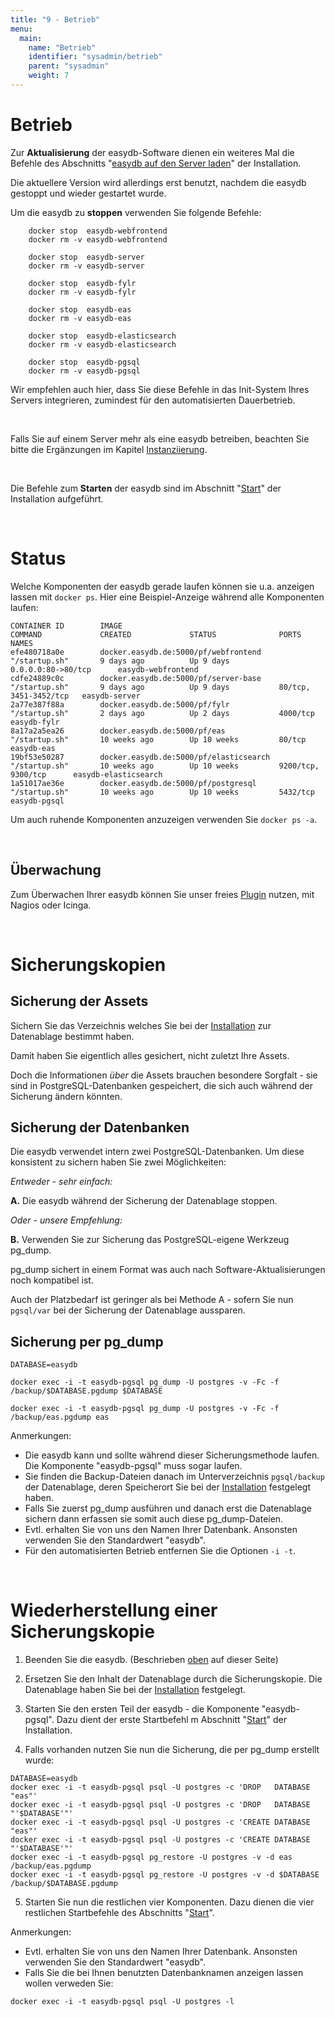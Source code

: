 ```yaml
---
title: "9 - Betrieb"
menu:
  main:
    name: "Betrieb"
    identifier: "sysadmin/betrieb"
    parent: "sysadmin"
    weight: 7
---
```

# Betrieb
Zur **Aktualisierung** der easydb-Software dienen ein weiteres Mal die Befehle des Abschnitts "[easydb auf den Server laden](/de/sysadmin/installation)" der Installation.

Die aktuellere Version wird allerdings erst benutzt, nachdem die easydb gestoppt und wieder gestartet wurde.

Um die easydb zu **stoppen** verwenden Sie folgende Befehle:

~~~~
    docker stop  easydb-webfrontend
    docker rm -v easydb-webfrontend

    docker stop  easydb-server
    docker rm -v easydb-server

    docker stop  easydb-fylr
    docker rm -v easydb-fylr

    docker stop  easydb-eas
    docker rm -v easydb-eas

    docker stop  easydb-elasticsearch
    docker rm -v easydb-elasticsearch

    docker stop  easydb-pgsql
    docker rm -v easydb-pgsql
~~~~

Wir empfehlen auch hier, dass Sie diese Befehle in das Init-System Ihres Servers integrieren, zumindest für den automatisierten Dauerbetrieb.

&nbsp;

Falls Sie auf einem Server mehr als eine easydb betreiben, beachten Sie bitte die Ergänzungen im Kapitel [Instanziierung](/de/sysadmin/instances).

&nbsp;

Die Befehle zum **Starten** der easydb sind im Abschnitt  "[Start](/de/sysadmin/installation)" der Installation aufgeführt.

&nbsp;

# Status

Welche Komponenten der easydb gerade laufen können sie u.a. anzeigen lassen mit `docker ps`. Hier eine Beispiel-Anzeige während alle Komponenten laufen:

~~~~
CONTAINER ID        IMAGE                                       COMMAND             CREATED             STATUS              PORTS                   NAMES
efe480718a0e        docker.easydb.de:5000/pf/webfrontend        "/startup.sh"       9 days ago          Up 9 days           0.0.0.0:80->80/tcp      easydb-webfrontend
cdfe24889c0c        docker.easydb.de:5000/pf/server-base        "/startup.sh"       9 days ago          Up 9 days           80/tcp, 3451-3452/tcp   easydb-server
2a77e387f88a        docker.easydb.de:5000/pf/fylr               "/startup.sh"       2 days ago          Up 2 days           4000/tcp                easydb-fylr
8a17a2a5ea26        docker.easydb.de:5000/pf/eas                "/startup.sh"       10 weeks ago        Up 10 weeks         80/tcp                  easydb-eas
19bf53e50287        docker.easydb.de:5000/pf/elasticsearch      "/startup.sh"       10 weeks ago        Up 10 weeks         9200/tcp, 9300/tcp      easydb-elasticsearch
1a51017ae36e        docker.easydb.de:5000/pf/postgresql         "/startup.sh"       10 weeks ago        Up 10 weeks         5432/tcp                easydb-pgsql
~~~~

Um auch ruhende Komponenten anzuzeigen verwenden Sie `docker ps -a`.

&nbsp;

## Überwachung

Zum Überwachen Ihrer easydb können Sie unser freies [Plugin](https://github.com/programmfabrik/check-easydb5) nutzen, mit Nagios oder Icinga.

&nbsp;

# Sicherungskopien

## Sicherung der Assets
Sichern Sie das Verzeichnis welches Sie bei der [Installation](/de/sysadmin/installation) zur Datenablage bestimmt haben.

Damit haben Sie eigentlich alles gesichert, nicht zuletzt Ihre Assets.

Doch die Informationen _über_ die Assets brauchen besondere Sorgfalt - sie sind in PostgreSQL-Datenbanken gespeichert, die sich auch während der Sicherung ändern könnten.

## Sicherung der Datenbanken

Die easydb verwendet intern zwei PostgreSQL-Datenbanken. Um diese konsistent zu sichern haben Sie zwei Möglichkeiten:

_Entweder - sehr einfach:_

__A.__ Die easydb während der Sicherung der Datenablage stoppen.

_Oder - unsere Empfehlung:_

__B.__ Verwenden Sie zur Sicherung das PostgreSQL-eigene Werkzeug pg_dump.

pg_dump sichert in einem Format was auch nach Software-Aktualisierungen noch kompatibel ist.

Auch der Platzbedarf ist geringer als bei Methode A - sofern Sie nun `pgsql/var` bei der Sicherung der Datenablage aussparen.

## Sicherung per pg_dump

~~~~
DATABASE=easydb

docker exec -i -t easydb-pgsql pg_dump -U postgres -v -Fc -f /backup/$DATABASE.pgdump $DATABASE

docker exec -i -t easydb-pgsql pg_dump -U postgres -v -Fc -f /backup/eas.pgdump eas
~~~~

Anmerkungen:

- Die easydb kann und sollte während dieser Sicherungsmethode laufen. Die Komponente "easydb-pgsql" muss sogar laufen.
- Sie finden die Backup-Dateien danach im Unterverzeichnis `pgsql/backup` der Datenablage, deren Speicherort Sie bei der [Installation](/de/sysadmin/installation) festgelegt haben.
- Falls Sie zuerst pg_dump ausführen und danach erst die Datenablage sichern dann erfassen sie somit auch diese pg_dump-Dateien.
- Evtl. erhalten Sie von uns den Namen Ihrer Datenbank. Ansonsten verwenden Sie den Standardwert "easydb".
- Für den automatisierten Betrieb entfernen Sie die Optionen `-i -t`.

&nbsp;


# Wiederherstellung einer Sicherungskopie

1. Beenden Sie die easydb. (Beschrieben [oben](#betrieb) auf dieser Seite)

2. Ersetzen Sie den Inhalt der Datenablage durch die Sicherungskopie. Die Datenablage haben Sie bei der [Installation](/de/sysadmin/installation) festgelegt.

3. Starten Sie den ersten Teil der easydb - die Komponente "easydb-pgsql". Dazu dient der erste Startbefehl m Abschnitt "[Start](/de/sysadmin/installation)" der Installation.

4. Falls vorhanden nutzen Sie nun die Sicherung, die per pg_dump erstellt wurde:

~~~~
DATABASE=easydb
docker exec -i -t easydb-pgsql psql -U postgres -c 'DROP   DATABASE "eas"'
docker exec -i -t easydb-pgsql psql -U postgres -c 'DROP   DATABASE "'$DATABASE'"'
docker exec -i -t easydb-pgsql psql -U postgres -c 'CREATE DATABASE "eas"'
docker exec -i -t easydb-pgsql psql -U postgres -c 'CREATE DATABASE "'$DATABASE'"'
docker exec -i -t easydb-pgsql pg_restore -U postgres -v -d eas    /backup/eas.pgdump
docker exec -i -t easydb-pgsql pg_restore -U postgres -v -d $DATABASE /backup/$DATABASE.pgdump
~~~~

5. Starten Sie nun die restlichen vier Komponenten. Dazu dienen die vier restlichen Startbefehle des Abschnitts "[Start](/de/sysadmin/installation)".

Anmerkungen:

- Evtl. erhalten Sie von uns den Namen Ihrer Datenbank. Ansonsten verwenden Sie den Standardwert "easydb".
- Falls Sie die bei Ihnen benutzten Datenbanknamen anzeigen lassen wollen verweden Sie:

~~~~
docker exec -i -t easydb-pgsql psql -U postgres -l
~~~~

&nbsp;

